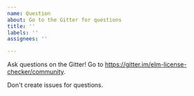 ```yaml
---
name: Question
about: Go to the Gitter for questions
title: ''
labels: ''
assignees: ''

---
```


Ask questions on the Gitter! Go to https://gitter.im/elm-license-checker/community.

Don't create issues for questions.
